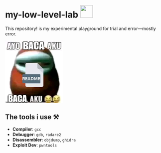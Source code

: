 # my-low-level-lab <img src="https://github.com/user-attachments/assets/432c88e0-f8ff-4a3e-965f-6cac04f0493d" width="40" height="40" padding="2px"> 

This repository!  is my experimental playground for trial and error—mostly error.<br>

<img src="https://github.com/0xk3n/my-low-level-lab/blob/main/other/img/random/1688436992328.jpg" widht="200" height="200" padding="5px">


## The tools i use ⚒️
- **Compiler**: `gcc`
- **Debugger**: `gdb`, `radare2`
- **Disassembler**: `objdump`, `ghidra`
- **Exploit Dev**: `pwntools`

